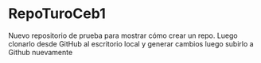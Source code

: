 # RepoTuroCeb1
Nuevo repositorio de prueba para mostrar cómo crear un repo.
Luego clonarlo desde GitHub al escritorio local y generar cambios
luego subirlo a Github nuevamente
